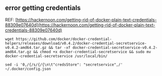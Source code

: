 ## error getting credentials
REF: [https://hackernoon.com/getting-rid-of-docker-plain-text-credentials-88309e07640d](https://hackernoon.com/getting-rid-of-docker-plain-text-credentials-88309e07640d)  

```
wget https://github.com/docker/docker-credential-helpers/releases/download/v0.4.2/docker-credential-secretservice-v0.4.2-amd64.tar.gz && tar -xf docker-credential-secretservice-v0.4.2-amd64.tar.gz && chmod +x docker-credential-secretservice && sudo mv docker-credential-secretservice /usr/local/bin/
```

```
sed -i '0,/{/s/{/{\n\t"credsStore": "secretservice",/' ~/.docker/config.json
```
